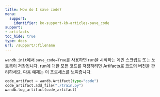 ```yaml
---
title: How do I save code?‌
menu:
  support:
    identifier: ko-support-kb-articles-save_code‌
support:
- artifacts
toc_hide: true
type: docs
url: /support/:filename
---
```


`wandb.init`에서 `save_code=True`를 사용하면 run을 시작하는 메인 스크립트 또는 노트북이 저장됩니다. run에 대한 모든 코드를 저장하려면 Artifacts로 코드의 버전을 관리하세요. 다음 예제는 이 프로세스를 보여줍니다.

```python
code_artifact = wandb.Artifact(type="code")
code_artifact.add_file("./train.py")
wandb.log_artifact(code_artifact)
```
